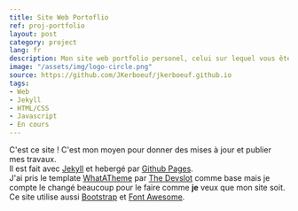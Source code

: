 ```yaml
---
title: Site Web Portoflio
ref: proj-portfolio
layout: post
category: project
lang: fr
description: Mon site web portfolio personel, celui sur lequel vous êtes !
image: "/assets/img/logo-circle.png"
source: https://github.com/JKerboeuf/jkerboeuf.github.io
tags:
- Web
- Jekyll
- HTML/CSS
- Javascript
- En cours
---
```


C'est ce site ! C'est mon moyen pour donner des mises à jour et publier mes travaux.  
Il est fait avec [Jekyll](https://jekyllrb.com/) et hebergé par [Github Pages](https://pages.github.com/).  
J'ai pris le template [WhatATheme](https://thedevslot.github.io/WhatATheme/) par [The Devslot](https://github.com/thedevslot) comme base mais je compte le changé beaucoup pour le faire comme **je** veux que mon site soit.  
Ce site utilise aussi [Bootstrap](https://getbootstrap.com/) et [Font Awesome](https://fontawesome.com/).
